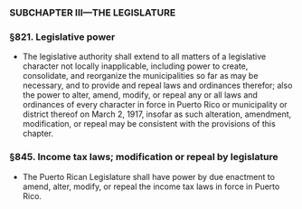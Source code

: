 ### SUBCHAPTER III—THE LEGISLATURE

### §821. Legislative power
* The legislative authority shall extend to all matters of a legislative character not locally inapplicable, including power to create, consolidate, and reorganize the municipalities so far as may be necessary, and to provide and repeal laws and ordinances therefor; also the power to alter, amend, modify, or repeal any or all laws and ordinances of every character in force in Puerto Rico or municipality or district thereof on March 2, 1917, insofar as such alteration, amendment, modification, or repeal may be consistent with the provisions of this chapter.

### §845. Income tax laws; modification or repeal by legislature
* The Puerto Rican Legislature shall have power by due enactment to amend, alter, modify, or repeal the income tax laws in force in Puerto Rico.